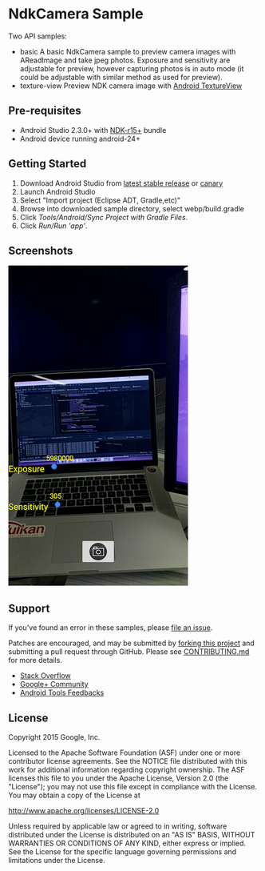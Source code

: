 NdkCamera Sample
=============
Two API samples:
- basic
A basic NdkCamera sample to preview camera images with AReadImage and take jpeg photos.
Exposure and sensitivity are adjustable for preview, however capturing photos is in auto mode
(it could be adjustable with similar method as used for preview). 
- texture-view
Preview NDK camera image with [Android TextureView](https://developer.android.com/reference/android/view/TextureView.html)

Pre-requisites
--------------
- Android Studio 2.3.0+ with [NDK-r15+](https://developer.android.com/ndk/) bundle
- Android device running android-24+

Getting Started
---------------
1. Download Android Studio from [latest stable release](http://developer.android.com/sdk/index.html) or [canary](http://tools.android.com/download/studio/canary)
1. Launch Android Studio
1. Select "Import project (Eclipse ADT, Gradle,etc)"
1. Browse into downloaded sample directory, select webp/build.gradle
1. Click *Tools/Android/Sync Project with Gradle Files*.
1. Click *Run/Run 'app'*.


Screenshots
-----------
![screenshot](ndkCamera.png)

Support
-------
If you've found an error in these samples, please [file an issue](https://github.com/googlesamples/android-ndk/issues/new).

Patches are encouraged, and may be submitted by [forking this project](https://github.com/googlesamples/android-ndk/fork) and
submitting a pull request through GitHub. Please see [CONTRIBUTING.md](../CONTRIBUTING.md) for more details.

- [Stack Overflow](http://stackoverflow.com/questions/tagged/android-ndk)
- [Google+ Community](https://plus.google.com/communities/105153134372062985968)
- [Android Tools Feedbacks](http://tools.android.com/feedback)

License
-------
Copyright 2015 Google, Inc.

Licensed to the Apache Software Foundation (ASF) under one or more contributor
license agreements.  See the NOTICE file distributed with this work for
additional information regarding copyright ownership.  The ASF licenses this
file to you under the Apache License, Version 2.0 (the "License"); you may not
use this file except in compliance with the License.  You may obtain a copy of
the License at

  http://www.apache.org/licenses/LICENSE-2.0

Unless required by applicable law or agreed to in writing, software
distributed under the License is distributed on an "AS IS" BASIS, WITHOUT
WARRANTIES OR CONDITIONS OF ANY KIND, either express or implied.  See the
License for the specific language governing permissions and limitations under
the License.
